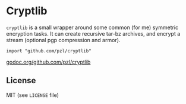 Cryptlib
=========

`cryptlib` is a small wrapper around some common (for me) symmetric encryption tasks. It can create recursive tar-bz archives, and encrypt a stream (optional pgp compression and armor).



`import "github.com/pzl/cryptlib"`


[godoc.org/github.com/pzl/cryptlib](https://godoc.org/github.com/pzl/cryptlib)



License
--------

MIT (see `LICENSE` file)